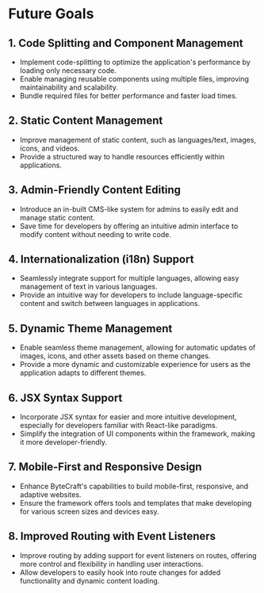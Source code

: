 # Future Goals

## 1. **Code Splitting and Component Management**
   - Implement code-splitting to optimize the application's performance by loading only necessary code.
   - Enable managing reusable components using multiple files, improving maintainability and scalability.
   - Bundle required files for better performance and faster load times.

## 2. **Static Content Management**
   - Improve management of static content, such as languages/text, images, icons, and videos.
   - Provide a structured way to handle resources efficiently within applications.

## 3. **Admin-Friendly Content Editing**
   - Introduce an in-built CMS-like system for admins to easily edit and manage static content.
   - Save time for developers by offering an intuitive admin interface to modify content without needing to write code.

## 4. **Internationalization (i18n) Support**
   - Seamlessly integrate support for multiple languages, allowing easy management of text in various languages.
   - Provide an intuitive way for developers to include language-specific content and switch between languages in applications.

## 5. **Dynamic Theme Management**
   - Enable seamless theme management, allowing for automatic updates of images, icons, and other assets based on theme changes.
   - Provide a more dynamic and customizable experience for users as the application adapts to different themes.

## 6. **JSX Syntax Support**
   - Incorporate JSX syntax for easier and more intuitive development, especially for developers familiar with React-like paradigms.
   - Simplify the integration of UI components within the framework, making it more developer-friendly.

## 7. **Mobile-First and Responsive Design**
   - Enhance ByteCraft's capabilities to build mobile-first, responsive, and adaptive websites.
   - Ensure the framework offers tools and templates that make developing for various screen sizes and devices easy.

## 8. **Improved Routing with Event Listeners**
   - Improve routing by adding support for event listeners on routes, offering more control and flexibility in handling user interactions.
   - Allow developers to easily hook into route changes for added functionality and dynamic content loading.
